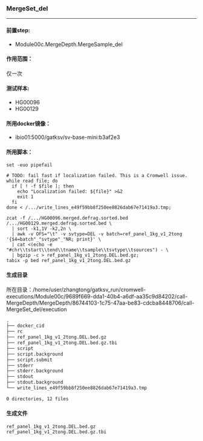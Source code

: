 ### MergeSet_del
***
#### 前置step:
+ Module00c.MergeDepth.MergeSample_del
#### 作用范围：
仅一次
#### 测试样本:
+ HG00096
+ HG00129
#### 所用docker镜像：
+ ibio01:5000/gatksv/sv-base-mini:b3af2e3
#### 所用脚本：
```xhsell
set -euo pipefail

# TODO: fail fast if localization failed. This is a Cromwell issue.
while read file; do
  if [ ! -f $file ]; then
    echo "Localization failed: ${file}" >&2
    exit 1
  fi
done < /.../write_lines_e49f59bb8f250ee8826dab67e71419a3.tmp;

zcat -f /.../HG00096.merged.defrag.sorted.bed /.../HG00129.merged.defrag.sorted.bed \
  | sort -k1,1V -k2,2n \
  | awk -v OFS="\t" -v svtype=DEL -v batch=ref_panel_1kg_v1_2tong '{$4=batch"_"svtype"_"NR; print}' \
  | cat <(echo -e "#chr\\tstart\\tend\\tname\\tsample\\tsvtype\\tsources") - \
  | bgzip -c > ref_panel_1kg_v1_2tong.DEL.bed.gz;
tabix -p bed ref_panel_1kg_v1_2tong.DEL.bed.gz

```

#### 生成目录
所在目录：/home/user/zhangtong/gatksv_run/cromwell-executions/Module00c/9689f669-dda1-40b4-a6df-aa35c9d84202/call-MergeDepth/MergeDepth/86744103-1c75-47aa-be83-cdcba8448706/call-MergeSet_del/execution
```xml
.
├── docker_cid
├── rc
├── ref_panel_1kg_v1_2tong.DEL.bed.gz
├── ref_panel_1kg_v1_2tong.DEL.bed.gz.tbi
├── script
├── script.background
├── script.submit
├── stderr
├── stderr.background
├── stdout
├── stdout.background
└── write_lines_e49f59bb8f250ee8826dab67e71419a3.tmp

0 directories, 12 files
```
#### 生成文件
```
ref_panel_1kg_v1_2tong.DEL.bed.gz
ref_panel_1kg_v1_2tong.DEL.bed.gz.tbi
```